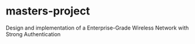 # masters-project
Design and implementation of a Enterprise-Grade Wireless Network with Strong Authentication
